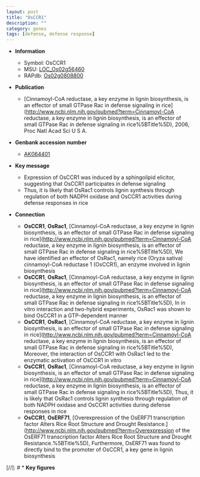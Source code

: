 ```yaml
---
layout: post
title: "OsCCR1"
description: ""
category: genes
tags: [defense, defense response]
---
```


* **Information**  
    + Symbol: OsCCR1  
    + MSU: [LOC_Os02g56460](http://rice.uga.edu/cgi-bin/ORF_infopage.cgi?orf=LOC_Os02g56460)  
    + RAPdb: [Os02g0808800](https://rapdb.dna.affrc.go.jp/locus/?name=Os02g0808800)  

* **Publication**  
    + [Cinnamoyl-CoA reductase, a key enzyme in lignin biosynthesis, is an effector of small GTPase Rac in defense signaling in rice](http://www.ncbi.nlm.nih.gov/pubmed?term=Cinnamoyl-CoA reductase, a key enzyme in lignin biosynthesis, is an effector of small GTPase Rac in defense signaling in rice%5BTitle%5D), 2006, Proc Natl Acad Sci U S A.

* **Genbank accession number**  
    + [AK064401](http://www.ncbi.nlm.nih.gov/nuccore/AK064401)

* **Key message**  
    + Expression of OsCCR1 was induced by a sphingolipid elicitor, suggesting that OsCCR1 participates in defense signaling
    + Thus, it is likely that OsRac1 controls lignin synthesis through regulation of both NADPH oxidase and OsCCR1 activities during defense responses in rice

* **Connection**  
    + __OsCCR1__, __OsRac1__, [Cinnamoyl-CoA reductase, a key enzyme in lignin biosynthesis, is an effector of small GTPase Rac in defense signaling in rice](http://www.ncbi.nlm.nih.gov/pubmed?term=Cinnamoyl-CoA reductase, a key enzyme in lignin biosynthesis, is an effector of small GTPase Rac in defense signaling in rice%5BTitle%5D), We have identified an effector of OsRac1, namely rice (Oryza sativa) cinnamoyl-CoA reductase 1 (OsCCR1), an enzyme involved in lignin biosynthesis
    + __OsCCR1__, __OsRac1__, [Cinnamoyl-CoA reductase, a key enzyme in lignin biosynthesis, is an effector of small GTPase Rac in defense signaling in rice](http://www.ncbi.nlm.nih.gov/pubmed?term=Cinnamoyl-CoA reductase, a key enzyme in lignin biosynthesis, is an effector of small GTPase Rac in defense signaling in rice%5BTitle%5D), In in vitro interaction and two-hybrid experiments, OsRac1 was shown to bind OsCCR1 in a GTP-dependent manner
    + __OsCCR1__, __OsRac1__, [Cinnamoyl-CoA reductase, a key enzyme in lignin biosynthesis, is an effector of small GTPase Rac in defense signaling in rice](http://www.ncbi.nlm.nih.gov/pubmed?term=Cinnamoyl-CoA reductase, a key enzyme in lignin biosynthesis, is an effector of small GTPase Rac in defense signaling in rice%5BTitle%5D), Moreover, the interaction of OsCCR1 with OsRac1 led to the enzymatic activation of OsCCR1 in vitro
    + __OsCCR1__, __OsRac1__, [Cinnamoyl-CoA reductase, a key enzyme in lignin biosynthesis, is an effector of small GTPase Rac in defense signaling in rice](http://www.ncbi.nlm.nih.gov/pubmed?term=Cinnamoyl-CoA reductase, a key enzyme in lignin biosynthesis, is an effector of small GTPase Rac in defense signaling in rice%5BTitle%5D), Thus, it is likely that OsRac1 controls lignin synthesis through regulation of both NADPH oxidase and OsCCR1 activities during defense responses in rice
    + __OsCCR1__, __OsERF71__, [Overexpression of the OsERF71 transcription factor Alters Rice Root Structure and Drought Resistance.](http://www.ncbi.nlm.nih.gov/pubmed?term=Overexpression of the OsERF71 transcription factor Alters Rice Root Structure and Drought Resistance.%5BTitle%5D), Furthermore, OsERF71 was found to directly bind to the promoter of OsCCR1, a key gene in lignin biosynthesis

[//]: # * **Key figures**  


